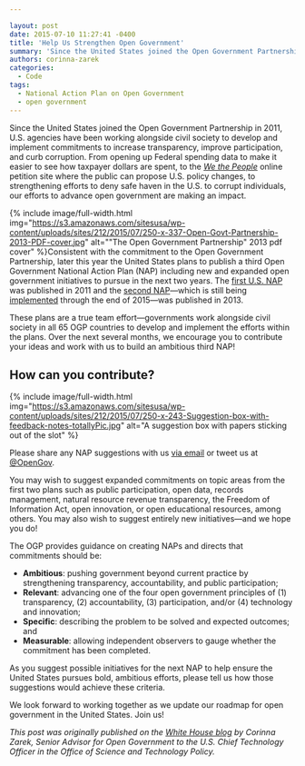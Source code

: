 ```yaml
---

layout: post
date: 2015-07-10 11:27:41 -0400
title: 'Help Us Strengthen Open Government'
summary: 'Since the United States joined the Open Government Partnership in 2011, U.S. agencies have been working alongside civil society to develop and implement commitments to increase transparency, improve participation, and curb corruption. From opening up Federal spending data to make it easier to see how taxpayer dollars are spent, to the We the People online'
authors: corinna-zarek
categories:
  - Code
tags:
  - National Action Plan on Open Government
  - open government
---
```


Since the United States joined the Open Government Partnership in 2011, U.S. agencies have been working alongside civil society to develop and implement commitments to increase transparency, improve participation, and curb corruption. From opening up Federal spending data to make it easier to see how taxpayer dollars are spent, to the _[We the People](https://petitions.whitehouse.gov/)_ online petition site where the public can propose U.S. policy changes, to strengthening efforts to deny safe haven in the U.S. to corrupt individuals, our efforts to advance open government are making an impact.


{% include image/full-width.html img="https://s3.amazonaws.com/sitesusa/wp-content/uploads/sites/212/2015/07/250-x-337-Open-Govt-Partnership-2013-PDF-cover.jpg" alt=""The Open Government Partnership" 2013 pdf cover" %}Consistent with the commitment to the Open Government Partnership, later this year the United States plans to publish a third Open Government National Action Plan (NAP) including new and expanded open government initiatives to pursue in the next two years. The [first U.S. NAP](https://www.whitehouse.gov/sites/default/files/us_national_action_plan_final_2.pdf) was published in 2011 and the [second NAP](https://www.whitehouse.gov/sites/default/files/docs/us_national_action_plan_6p.pdf)—which is still being [implemented](https://www.whitehouse.gov/sites/default/files/microsites/ostp/NAP%202%200%20Self-Assessment%20Report%20final.pdf) through the end of 2015—was published in 2013.

These plans are a true team effort—governments work alongside civil society in all 65 OGP countries to develop and implement the efforts within the plans. Over the next several months, we encourage you to contribute your ideas and work with us to build an ambitious third NAP!

## How can you contribute? 
{% include image/full-width.html img="https://s3.amazonaws.com/sitesusa/wp-content/uploads/sites/212/2015/07/250-x-243-Suggestion-box-with-feedback-notes-totallyPic.jpg" alt="A suggestion box with papers sticking out of the slot" %} 

Please share any NAP suggestions with us [via email](mailto:opengov@ostp.gov) or tweet us at [@OpenGov](https://twitter.com/OpenGov).

You may wish to suggest expanded commitments on topic areas from the first two plans such as public participation, open data, records management, natural resource revenue transparency, the Freedom of Information Act, open innovation, or open educational resources, among others. You may also wish to suggest entirely new initiatives—and we hope you do!

The OGP provides guidance on creating NAPs and directs that commitments should be:

  * **Ambitious**: pushing government beyond current practice by strengthening transparency, accountability, and public participation;
  * **Relevant**: advancing one of the four open government principles of (1) transparency, (2) accountability, (3) participation, and/or (4) technology and innovation;
  * **Specific**: describing the problem to be solved and expected outcomes; and
  * **Measurable**: allowing independent observers to gauge whether the commitment has been completed.

As you suggest possible initiatives for the next NAP to help ensure the United States pursues bold, ambitious efforts, please tell us how those suggestions would achieve these criteria.

We look forward to working together as we update our roadmap for open government in the United States. Join us!

_This post was originally published on the [White House blog](https://www.whitehouse.gov/blog/2015/06/04/help-us-strengthen-open-government) by Corinna Zarek, Senior Advisor for Open Government to the U.S. Chief Technology Officer in the Office of Science and Technology Policy._